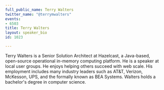 ```yaml
---
full_public_name: Terry Walters
twitter_name: "@terrymwalters"
events:
- 6503
title: Terry Walters
layout: speaker_bio
id: 1023

---
```

Terry Walters is a Senior Solution Architect at Hazelcast, a Java-based, open-source operational in-memory computing platform. He is a speaker at local user groups.  He enjoys helping others succeed with web scale. His employment includes many industry leaders such as AT&T, Verizon, McKesson, UPS, and the formally known as BEA Systems. Walters holds a bachelor's degree in computer science.